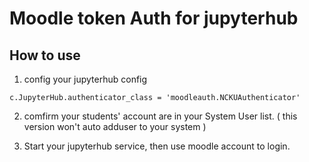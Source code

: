 # Moodle token Auth for jupyterhub

## How to use
1. config your jupyterhub config
```
c.JupyterHub.authenticator_class = 'moodleauth.NCKUAuthenticator'
```

2. comfirm your students' account are in your System User list.
( this version won't auto adduser to your system )

3. Start your jupyterhub service, then use moodle account to login.